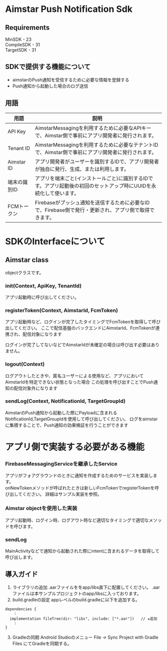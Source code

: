 # Aimstar Push Notification Sdk
## Requirements
MinSDK - 23  
CompileSDK - 31  
TargetSDK - 31

## SDKで提供する機能について
- aimstarのPush通知を受信するために必要な情報を登録する
- Push通知から起動した場合のログ送信

## 用語

| 用語 | 説明 |
|---|---|
| API Key | AimstarMessagingを利用するために必要なAPIキーで、Aimstar側で事前にアプリ開発者に発行されます。 |
| Tenant ID | AimstarMessagingを利用するために必要なテナントIDで、Aimstar側で事前にアプリ開発者に発行されます。 |
| Aimstar ID | アプリ開発者がユーザーを識別するIDで、アプリ開発者が独自に発行、生成、または利用します。 |
| 端末の識別ID | アプリを端末ごと(インストールごと)に識別するIDです。アプリ起動後の初回のセットアップ時にUUIDを永続化して使います。 |
| FCMトークン | Firebaseがプッシュ通知を送信するために必要なIDで、Firebase側で発行・更新され、アプリ側で取得できます。 |

# SDKのInterfaceについて
## Aimstar class
objectクラスです。
### init(Context, ApiKey, TenantId)
アプリ起動時に呼び出してください。
### registerToken(Context, AimstarId, FcmToken)
アプリ起動時など、ログインが完了したタイミングでFcmTokenを取得して呼び出してください。
ここで配信基盤のバックエンドにAimstarId、FcmTokenが連携され、配信対象になります

ログインが完了してないなどでAimstarIdが未確定の場合は呼び出す必要はありません。

### logout(Context)
ログアウトしたときや、匿名ユーザーによる使用など、アプリにおいてAimstarIdを特定できない状態となった場合
この処理を呼び出すことでPush通知の配信対象外になります

### sendLog(Context, NotificationId, TargetGroupId)
AimstarのPush通知から起動した際にPayloadに含まれるNotificationId,TargetGroupIdを使用して呼び出してください。
ログをaimstarに集積することで、Push通知の効果検証を行うことができます

# アプリ側で実装する必要がある機能
### FirebaseMessagingServiceを継承したService
アプリがフォアグラウンドのときに通知を作成するためのサービスを実装します。  
onNewTokenメソッドが呼ばれたときは新しいFcmTokenでregisterTokenを呼び出してください。
詳細はサンプル実装を参照。
### Aimstar objectを使用した実装
アプリ起動時、ログイン時、ログアウト時など適切なタイミングで適切なメソッドを呼びます。
### sendLog
MainActivityなどで通知から起動された際にintentに含まれるデータを取得して呼び出します。

## 導入ガイド
1. ライブラリの追加
   .aarファイルををapp/libs直下に配置してください。
   .aarファイルは本サンプルプロジェクトのapp/libsに入っております。
   ​
2. build.gradleの設定
   appレベルのbuild.gradleに以下を追加する。
```
dependencies {
    :
  implementation fileTree(dir: "libs", include: ["*.aar"])   // ★追加
    :
}
```
3. Gradleの同期
   Android Studioのメニュー File -> Sync Project with Gradle Files にてGradleを同期する。
